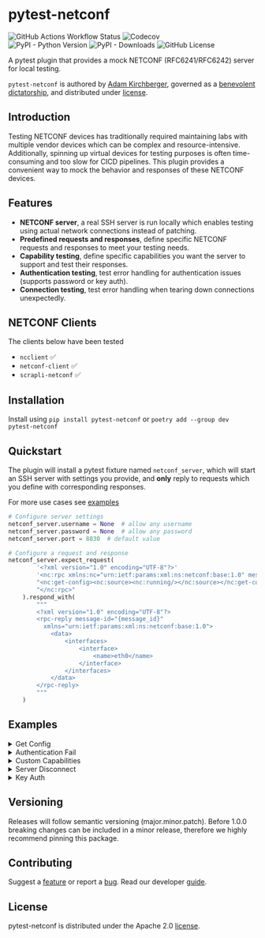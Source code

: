 # pytest-netconf

![GitHub Actions Workflow Status](https://img.shields.io/github/actions/workflow/status/nomios-opensource/pytest-netconf/publish.yml)
![Codecov](https://img.shields.io/codecov/c/github/nomios-opensource/pytest-netconf)  
![PyPI - Python Version](https://img.shields.io/pypi/pyversions/pytest-netconf)
![PyPI - Downloads](https://img.shields.io/pypi/dm/pytest-netconf)
![GitHub License](https://img.shields.io/github/license/nomios-opensource/pytest-netconf)

A pytest plugin that provides a mock NETCONF (RFC6241/RFC6242) server for local testing. 

`pytest-netconf` is authored by [Adam Kirchberger](https://github.com/adamkirchberger), governed as a [benevolent dictatorship](CODE_OF_CONDUCT.md), and distributed under [license](LICENSE).

## Introduction

Testing NETCONF devices has traditionally required maintaining labs with multiple vendor devices which can be complex and resource-intensive. Additionally, spinning up virtual devices for testing purposes is often time-consuming and too slow for CICD pipelines. This plugin provides a convenient way to mock the behavior and responses of these NETCONF devices.

## Features

- **NETCONF server**, a real SSH server is run locally which enables testing using actual network connections instead of patching.
- **Predefined requests and responses**, define specific NETCONF requests and responses to meet your testing needs.
- **Capability testing**, define specific capabilities you want the server to support and test their responses.
- **Authentication testing**, test error handling for authentication issues (supports password or key auth).
- **Connection testing**, test error handling when tearing down connections unexpectedly.

## NETCONF Clients

The clients below have been tested

- `ncclient` :white_check_mark:
- `netconf-client` :white_check_mark:
- `scrapli-netconf` :white_check_mark:

## Installation

Install using `pip install pytest-netconf` or `poetry add --group dev pytest-netconf`

## Quickstart

The plugin will install a pytest fixture named `netconf_server`, which will start an SSH server with settings you provide, and **only** reply to requests which you define with corresponding responses.

For more use cases see [examples](#examples)


```python
# Configure server settings
netconf_server.username = None  # allow any username
netconf_server.password = None  # allow any password
netconf_server.port = 8830  # default value

# Configure a request and response
netconf_server.expect_request(
        '<?xml version="1.0" encoding="UTF-8"?>'
        '<nc:rpc xmlns:nc="urn:ietf:params:xml:ns:netconf:base:1.0" message-id="{message_id}">'
        "<nc:get-config><nc:source><nc:running/></nc:source></nc:get-config>"
        "</nc:rpc>"
    ).respond_with(
        """
        <?xml version="1.0" encoding="UTF-8"?>
        <rpc-reply message-id="{message_id}"
          xmlns="urn:ietf:params:xml:ns:netconf:base:1.0">
            <data>
                <interfaces>
                    <interface>
                        <name>eth0</name>
                    </interface>
                </interfaces>
            </data>
        </rpc-reply>
        """
    )
```

## Examples

<details>
<summary>Get Config</summary>
<br>

```python
from pytest_netconf import NetconfServer
from ncclient import manager


def test_netconf_get_config(
    netconf_server: NetconfServer,
):
    # GIVEN server request and response
    netconf_server.expect_request(
        '<?xml version="1.0" encoding="UTF-8"?>'
        '<nc:rpc xmlns:nc="urn:ietf:params:xml:ns:netconf:base:1.0" message-id="{message_id}">'
        "<nc:get-config><nc:source><nc:running/></nc:source></nc:get-config>"
        "</nc:rpc>"
    ).respond_with(
        """
        <?xml version="1.0" encoding="UTF-8"?>
        <rpc-reply message-id="{message_id}"
          xmlns="urn:ietf:params:xml:ns:netconf:base:1.0">
            <data>
                <interfaces>
                    <interface>
                        <name>eth0</name>
                    </interface>
                </interfaces>
            </data>
        </rpc-reply>"""
    )

    # WHEN fetching rpc response from server
    with manager.connect(
        host="localhost",
        port=8830,
        username="admin",
        password="admin",
        hostkey_verify=False,
    ) as m:
        response = m.get_config(source="running").data_xml

    # THEN expect response
    assert (
        """
                <interfaces>
                    <interface>
                        <name>eth0</name>
                    </interface>
                </interfaces>
        """
        in response
    )
```
</details>

<details>
<summary>Authentication Fail</summary>
<br>

```python
from pytest_netconf import NetconfServer
from ncclient import manager
from ncclient.transport.errors import AuthenticationError


def test_netconf_auth_fail(
    netconf_server: NetconfServer,
):
    # GIVEN username and password have been defined
    netconf_server.username = "admin"
    netconf_server.password = "password"

    # WHEN connecting using wrong credentials
    with pytest.raises(AuthenticationError) as error:
        with manager.connect(
            host="localhost",
            port=8830,
            username="foo",
            password="bar",
            hostkey_verify=False,
        ):
            ...

    # THEN expect error
    assert error
```
</details>

<details>
<summary>Custom Capabilities</summary>
<br>

```python
from pytest_netconf import NetconfServer
from ncclient import manager


def test_netconf_capabilities(
    netconf_server: NetconfServer,
):
    # GIVEN extra capabilities
    netconf_server.capabilities.append("urn:ietf:params:netconf:capability:foo:1.1")
    netconf_server.capabilities.append("urn:ietf:params:netconf:capability:bar:1.1")

    # WHEN receiving server capabilities
    with manager.connect(
        host="localhost",
        port=8830,
        username="admin",
        password="admin",
        hostkey_verify=False,
    ) as m:
        server_capabilities = m.server_capabilities

    # THEN expect to see capabilities
    assert "urn:ietf:params:netconf:capability:foo:1.1" in server_capabilities
    assert "urn:ietf:params:netconf:capability:bar:1.1" in server_capabilities
```
</details>

<details>
<summary>Server Disconnect</summary>
<br>

```python
from pytest_netconf import NetconfServer
from ncclient import manager
from ncclient.transport.errors import TransportError


def test_netconf_server_disconnect(
    netconf_server: NetconfServer,
):
    # GIVEN netconf connection
    with pytest.raises(TransportError) as error:
        with manager.connect(
            host="localhost",
            port=8830,
            username="admin",
            password="admin",
            hostkey_verify=False,
        ) as m:
            pass
            # WHEN server stops
            netconf_server.stop()

    # THEN expect error
    assert str(error.value) == "Not connected to NETCONF server"
```
</details>

<details>
<summary>Key Auth</summary>
<br>

```python
from pytest_netconf import NetconfServer
from ncclient import manager


def test_netconf_key_auth(
    netconf_server: NetconfServer,
):
    # GIVEN SSH username and authorized key
    netconf_server.username = "admin"
    netconf_server.authorized_key = "ssh-rsa AAAAB3NzaC1yc..."

    # WHEN connecting using key credentials
    with manager.connect(
        host="localhost",
        port=8830,
        username="admin",
        key_filename=key_filepath,
        hostkey_verify=False,
    ) as m:
        # THEN expect to be connected
        assert m.connected
```
</details>


## Versioning

Releases will follow semantic versioning (major.minor.patch). Before 1.0.0 breaking changes can be included in a minor release, therefore we highly recommend pinning this package.

## Contributing

Suggest a [feature]() or report a [bug](). Read our developer [guide](CONTRIBUTING.md).

## License

pytest-netconf is distributed under the Apache 2.0 [license](LICENSE).
